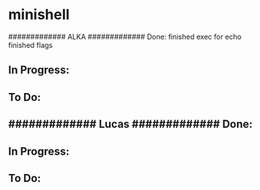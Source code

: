 # minishell
############# ALKA #############
Done:
finished exec for echo
finished flags 

In Progress:
-

To Do:
- 

############# Lucas #############
Done:
-

In Progress:
-

To Do:
-